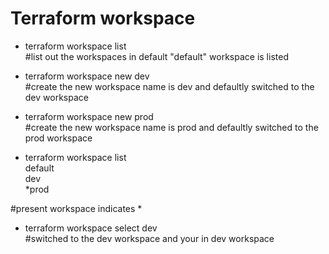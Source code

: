 # Terraform workspace

- terraform workspace list  
#list out the workspaces in default "default" workspace is listed

- terraform workspace new dev  
#create the new workspace name is dev and defaultly switched to the dev workspace

- terraform workspace new prod  
#create the new workspace name is prod and defaultly switched to the prod workspace

- terraform workspace list  
default  
dev  
*prod  

#present workspace indicates *   

- terraform workspace select dev  
#switched to the dev workspace and your in dev workspace

